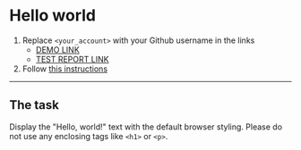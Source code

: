 # Hello world
1. Replace `<your_account>` with your Github username in the links
    - [DEMO LINK](https://cherepadlo.github.io/layout_hello-world/) <br>
    - [TEST REPORT LINK](https://cherepadlo.github.io/layout_hello-world/report/html_report/)
2. Follow [this instructions](https://mate-academy.github.io/layout_task-guideline/)
___

## The task
Display the "Hello, world!" text with the default browser styling. Please do not
use any enclosing tags like `<h1>` or `<p>`.
